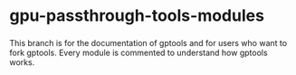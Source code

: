# gpu-passthrough-tools-modules
###
This branch is for the documentation of gptools and for users who want to fork gptools.
Every module is commented to understand how gptools works.
